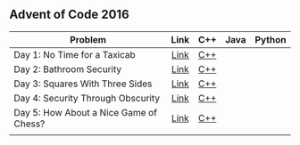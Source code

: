 ## Advent of Code 2016

| Problem | Link | C++ | Java | Python |
| --- | :---: | :---: | :---: | :---: |
| Day 1: No Time for a Taxicab | [Link](http://adventofcode.com/2016/day/1) | [C++](Day-01-No-Time-for-a-Taxicab/cpp-2016-01/) | | |
| Day 2: Bathroom Security | [Link](http://adventofcode.com/2016/day/2) | [C++](Day-02-Bathroom-Security/cpp-2016-02/) | | |
| Day 3: Squares With Three Sides | [Link](http://adventofcode.com/2016/day/3) | [C++](Day-03-Squares-With-Three-Sides/cpp-2016-03/) | | |
| Day 4: Security Through Obscurity | [Link](http://adventofcode.com/2016/day/4) | [C++](Day-04-Security-Through-Obscurity/cpp-2016-04/) | | |
| Day 5: How About a Nice Game of Chess? | [Link](https://adventofcode.com/2016/day/5) | [C++](Day-05-How-About-a-Nice-Game-of-Chess/cpp-2016-05/) | | |
| | | | | |
